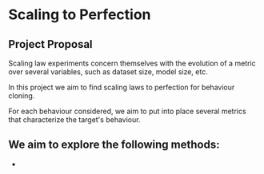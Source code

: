 # Scaling to Perfection

## Project Proposal

Scaling law experiments concern themselves with the evolution of a metric over several variables, such as dataset size, model size, etc.

In this project we aim to find scaling laws to perfection for behaviour cloning.

For each behaviour considered, we aim to put into place several metrics that characterize the target's behaviour.



We aim to explore the following methods:
- 
- 
